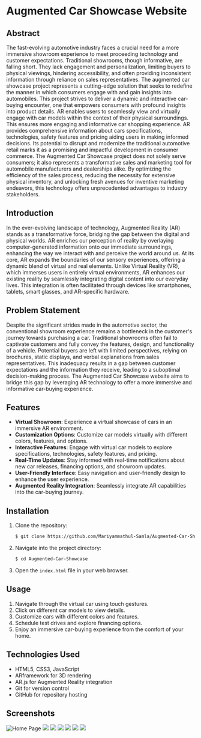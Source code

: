 # Augmented Car Showcase Website

## Abstract

The fast-evolving automotive industry faces a crucial need for a more immersive showroom experience to meet proceeding technology and customer expectations. Traditional showrooms, though informative, are falling short. They lack engagement and personalization, limiting buyers to physical viewings, hindering accessibility, and often providing inconsistent information through reliance on sales representatives. The augmented car showcase project represents a cutting-edge solution that seeks to redefine the manner in which consumers engage with and gain insights into automobiles. This project strives to deliver a dynamic and interactive car-buying encounter, one that empowers consumers with profound insights into product details. AR enables users to seamlessly view and virtually engage with car models within the context of their physical surroundings. This ensures more engaging and informative car shopping experience. AR provides comprehensive information about cars specifications, technologies, safety features and pricing aiding users in making informed decisions. Its potential to disrupt and modernize the traditional automotive retail marks it as a promising and impactful development in consumer commerce. The Augmented Car Showcase project does not solely serve consumers; it also represents a transformative sales and marketing tool for automobile manufacturers and dealerships alike. By optimizing the efficiency of the sales process, reducing the necessity for extensive physical inventory, and unlocking fresh avenues for inventive marketing endeavors, this technology offers unprecedented advantages to industry stakeholders.

## Introduction

In the ever-evolving landscape of technology, Augmented Reality (AR) stands as a transformative force, bridging the gap between the digital and physical worlds. AR enriches our perception of reality by overlaying computer-generated information onto our immediate surroundings, enhancing the way we interact with and perceive the world around us. At its core, AR expands the boundaries of our sensory experiences, offering a dynamic blend of virtual and real elements. Unlike Virtual Reality (VR), which immerses users in entirely virtual environments, AR enhances our existing reality by seamlessly integrating digital content into our everyday lives. This integration is often facilitated through devices like smartphones, tablets, smart glasses, and AR-specific hardware.

## Problem Statement

Despite the significant strides made in the automotive sector, the conventional showroom experience remains a bottleneck in the customer's journey towards purchasing a car. Traditional showrooms often fail to captivate customers and fully convey the features, design, and functionality of a vehicle. Potential buyers are left with limited perspectives, relying on brochures, static displays, and verbal explanations from sales representatives. This inadequacy results in a gap between customer expectations and the information they receive, leading to a suboptimal decision-making process. The Augmented Car Showcase website aims to bridge this gap by leveraging AR technology to offer a more immersive and informative car-buying experience.

## Features

- **Virtual Showroom**: Experience a virtual showcase of cars in an immersive AR environment.
- **Customization Options**: Customize car models virtually with different colors, features, and options.
- **Interactive Features**: Engage with virtual car models to explore specifications, technologies, safety features, and pricing.
- **Real-Time Updates**: Stay informed with real-time notifications about new car releases, financing options, and showroom updates.
- **User-Friendly Interface**: Easy navigation and user-friendly design to enhance the user experience.
- **Augmented Reality Integration**: Seamlessly integrate AR capabilities into the car-buying journey.

## Installation

1. Clone the repository:

   ```bash
   $ git clone https://github.com/Mariyammathul-Samla/Augmented-Car-Showcase.git
   ```

2. Navigate into the project directory:

   ```bash
   $ cd Augmented-Car-Showcase
   ```

3. Open the `index.html` file in your web browser.

## Usage

1. Navigate through the virtual car using touch gestures.
2. Click on different car models to view details.
3. Customize cars with different colors and features.
4. Schedule test drives and explore financing options.
5. Enjoy an immersive car-buying experience from the comfort of your home.

## Technologies Used

- HTML5, CSS3, JavaScript
- ARframework for 3D rendering
- AR.js for Augmented Reality integration
- Git for version control
- GitHub for repository hosting


## Screenshots

![Home Page](ss/home.png)
![](ss/5.jpg)
![](ss/6.jpg)
![](ss/7.jpg)
![](ss/8.jpg)
![](ss/9.jpg)
![](ss/10.jpg)
